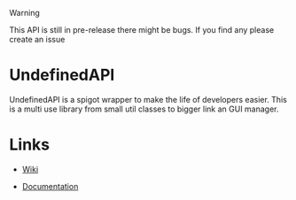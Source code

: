 > [!WARNING]
> This API is still in pre-release there might be bugs. If you find any please create an issue

# **UndefinedAPI**

UndefinedAPI is a spigot wrapper to make the life of developers easier. This is a multi use library from small util classes to bigger link an GUI manager.

# Links

* [Wiki](https://github.com/UndefinedCreation/UndefinedAPI/wiki)

* [Documentation](https://documation.undefinedcreation.com/api/index.html)
